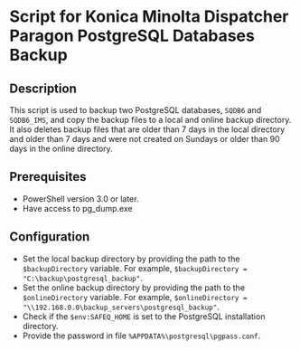 # Script for Konica Minolta Dispatcher Paragon PostgreSQL Databases Backup

## Description
This script is used to backup two PostgreSQL databases, `SQDB6` and `SQDB6_IMS`, and copy the backup files to a local and online backup directory. It also deletes backup files that are older than 7 days in the local directory and older than 7 days and were not created on Sundays or older than 90 days in the online directory.

## Prerequisites
- PowerShell version 3.0 or later.
- Have access to pg_dump.exe

## Configuration
- Set the local backup directory by providing the path to the `$backupDirectory` variable. For example, `$backupDirectory = "C:\backup\postgresql_backup"`.
- Set the online backup directory by providing the path to the `$onlineDirectory` variable. For example, `$onlineDirectory = "\\192.168.0.0\backup_servers\postgresql_backup"`.
- Check if the `$env:SAFEQ_HOME` is set to the PostgreSQL installation directory.
- Provide the password in file `%APPDATA%\postgresql\pgpass.conf`.
